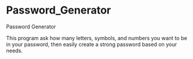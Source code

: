 # Password_Generator
Password Generator

This program ask how many letters, symbols, and numbers
you want to be in your password,
then easily create a strong password based on your needs.
